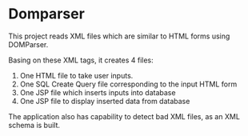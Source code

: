# Domparser

This project reads XML files which are similar to HTML forms using DOMParser.

Basing on these XML tags, it creates 4 files:

1. One HTML file to take user inputs.
2. One SQL Create Query file corresponding to the input HTML form
3. One JSP file which inserts inputs into database
4. One JSP file to display inserted data from database

The application also has capability to detect bad XML files, as an XML schema is built.
